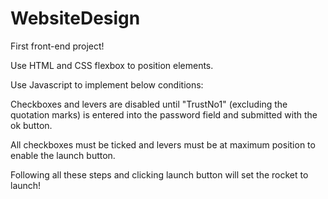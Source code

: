 # WebsiteDesign
First front-end project! 

Use HTML and CSS flexbox to position elements. 

Use Javascript to implement below conditions: 

Checkboxes and levers are disabled until "TrustNo1" (excluding the quotation marks) is entered into the password field and submitted with the ok button. 

All checkboxes must be ticked and levers must be at maximum position to enable the launch button. 


Following all these steps and clicking launch button will set the rocket to launch! 
